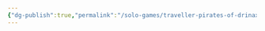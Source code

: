 ```yaml
---
{"dg-publish":true,"permalink":"/solo-games/traveller-pirates-of-drinax/play/p-cs/tagon-excalidraw/","tags":["excalidraw"],"noteIcon":""}
---
```

<style> .container {font-family: sans-serif; text-align: center;} .button-wrapper button {z-index: 1;height: 40px; width: 100px; margin: 10px;padding: 5px;} .excalidraw .App-menu_top .buttonList { display: flex;} .excalidraw-wrapper { height: 800px; margin: 50px; position: relative;} :root[dir="ltr"] .excalidraw .layer-ui__wrapper .zen-mode-transition.App-menu_bottom--transition-left {transform: none;} </style><script src="https://cdn.jsdelivr.net/npm/react@17/umd/react.production.min.js"></script><script src="https://cdn.jsdelivr.net/npm/react-dom@17/umd/react-dom.production.min.js"></script><script type="text/javascript" src="https://cdn.jsdelivr.net/npm/@excalidraw/excalidraw@0/dist/excalidraw.production.min.js"></script><div id="Tagonexcalidraw.md"></div><script>(function(){const InitialData={"type":"excalidraw","version":2,"source":"https://github.com/zsviczian/obsidian-excalidraw-plugin/releases/tag/1.9.19","elements":[{"type":"rectangle","version":450,"versionNonce":701346640,"isDeleted":false,"id":"D9Uc9_P5y2N1LOWE2gRgA","fillStyle":"hachure","strokeWidth":1,"strokeStyle":"solid","roughness":1,"opacity":100,"angle":0,"x":-793.1614479596306,"y":78.19435231371926,"strokeColor":"#000000","backgroundColor":"transparent","width":1510.3389620848527,"height":1166.9355770213492,"seed":1978868144,"groupIds":["o3rddxrIzu021PpjHZYXZ"],"frameId":null,"roundness":null,"boundElements":[],"updated":1696131353670,"link":null,"locked":true},{"type":"image","version":450,"versionNonce":1771432368,"isDeleted":false,"id":"uPiTF5QV4qW2tzzyzeVsk","fillStyle":"hachure","strokeWidth":1,"strokeStyle":"solid","roughness":1,"opacity":100,"angle":0,"x":-793.1146867916832,"y":78.15822092138797,"strokeColor":"#000000","backgroundColor":"transparent","width":1510.2454397489578,"height":1167.0078398060127,"seed":1753443248,"groupIds":["o3rddxrIzu021PpjHZYXZ"],"frameId":null,"roundness":null,"boundElements":[],"updated":1696131353670,"link":null,"locked":true,"customData":{"isAnchored":false},"status":"pending","fileId":"c46bb7eec7bd18635e3a1c18c9f3edff8c5d3a58","scale":[1,1]},{"type":"rectangle","version":541,"versionNonce":1100264784,"isDeleted":false,"id":"sW1iEJd103JhZ4ccsiwlO","fillStyle":"hachure","strokeWidth":1,"strokeStyle":"solid","roughness":1,"opacity":100,"angle":0,"x":758.8224858747783,"y":86.40132066493197,"strokeColor":"#000000","backgroundColor":"transparent","width":1510.3389620848527,"height":1166.9355770213492,"seed":1987737008,"groupIds":["dQo-RYKQ3P9DIv6zDejzU"],"frameId":null,"roundness":null,"boundElements":[],"updated":1696131355028,"link":null,"locked":true},{"type":"image","version":541,"versionNonce":1463289776,"isDeleted":false,"id":"QoWnl2ZDin1n-qYKfoAKV","fillStyle":"hachure","strokeWidth":1,"strokeStyle":"solid","roughness":1,"opacity":100,"angle":0,"x":758.8692470427252,"y":86.36518927259931,"strokeColor":"#000000","backgroundColor":"transparent","width":1510.2454397489578,"height":1167.0078398060127,"seed":83902384,"groupIds":["dQo-RYKQ3P9DIv6zDejzU"],"frameId":null,"roundness":null,"boundElements":[],"updated":1696131355028,"link":null,"locked":true,"customData":{"isAnchored":false},"status":"pending","fileId":"09409eb100f5f6db443d01338fc93c97cd07336b","scale":[1,1]},{"type":"text","version":257,"versionNonce":1913776464,"isDeleted":false,"id":"mGJFeTd5","fillStyle":"hachure","strokeWidth":1,"strokeStyle":"solid","roughness":1,"opacity":100,"angle":0,"x":-513.3295784831587,"y":178.7271702224366,"strokeColor":"#1e1e1e","backgroundColor":"transparent","width":83.0719985961914,"height":39.745762160127704,"seed":339528112,"groupIds":[],"frameId":null,"roundness":null,"boundElements":[],"updated":1696131349284,"link":null,"locked":false,"fontSize":31.796609728102162,"fontFamily":1,"text":"Aslan","rawText":"Aslan","textAlign":"left","verticalAlign":"top","containerId":null,"originalText":"Aslan","lineHeight":1.25,"baseline":28},{"type":"text","version":12,"versionNonce":1890074448,"isDeleted":false,"id":"D2W2EBiK","fillStyle":"hachure","strokeWidth":1,"strokeStyle":"solid","roughness":1,"opacity":100,"angle":0,"x":-717.9539428709588,"y":119.15560135201395,"strokeColor":"#1e1e1e","backgroundColor":"transparent","width":15.300000190734863,"height":25,"seed":1599607728,"groupIds":[],"frameId":null,"roundness":null,"boundElements":[],"updated":1696131349284,"link":null,"locked":false,"fontSize":20,"fontFamily":1,"text":"8","rawText":"8","textAlign":"left","verticalAlign":"top","containerId":null,"originalText":"8","lineHeight":1.25,"baseline":17},{"type":"text","version":11,"versionNonce":906220880,"isDeleted":false,"id":"M5dLXruh","fillStyle":"hachure","strokeWidth":1,"strokeStyle":"solid","roughness":1,"opacity":100,"angle":0,"x":-716.8195192794394,"y":208.77506508204442,"strokeColor":"#1e1e1e","backgroundColor":"transparent","width":10.760000228881836,"height":25,"seed":2088377776,"groupIds":[],"frameId":null,"roundness":null,"boundElements":[],"updated":1696131349284,"link":null,"locked":false,"fontSize":20,"fontFamily":1,"text":"7","rawText":"7","textAlign":"left","verticalAlign":"top","containerId":null,"originalText":"7","lineHeight":1.25,"baseline":17},{"type":"text","version":23,"versionNonce":930917200,"isDeleted":false,"id":"SAXM4t9N","fillStyle":"hachure","strokeWidth":1,"strokeStyle":"solid","roughness":1,"opacity":100,"angle":0,"x":-717.9539428709586,"y":299.5289524035943,"strokeColor":"#1e1e1e","backgroundColor":"transparent","width":10.760000228881836,"height":25,"seed":2093672368,"groupIds":[],"frameId":null,"roundness":null,"boundElements":[],"updated":1696131349284,"link":null,"locked":false,"fontSize":20,"fontFamily":1,"text":"7","rawText":"7","textAlign":"left","verticalAlign":"top","containerId":null,"originalText":"7","lineHeight":1.25,"baseline":17},{"type":"text","version":11,"versionNonce":2137702736,"isDeleted":false,"id":"ZSMQT0xo","fillStyle":"hachure","strokeWidth":1,"strokeStyle":"solid","roughness":1,"opacity":100,"angle":0,"x":-712.2818249133618,"y":392.55168690818346,"strokeColor":"#1e1e1e","backgroundColor":"transparent","width":15.300000190734863,"height":25,"seed":208826800,"groupIds":[],"frameId":null,"roundness":null,"boundElements":[],"updated":1696131349284,"link":null,"locked":false,"fontSize":20,"fontFamily":1,"text":"8","rawText":"8","textAlign":"left","verticalAlign":"top","containerId":null,"originalText":"8","lineHeight":1.25,"baseline":17},{"type":"text","version":17,"versionNonce":220600144,"isDeleted":false,"id":"d3eCW3fW","fillStyle":"hachure","strokeWidth":1,"strokeStyle":"solid","roughness":1,"opacity":100,"angle":0,"x":-720.2227900539974,"y":479.9023034551751,"strokeColor":"#1e1e1e","backgroundColor":"transparent","width":12.800000190734863,"height":25,"seed":311999408,"groupIds":[],"frameId":null,"roundness":null,"boundElements":[],"updated":1696131349284,"link":null,"locked":false,"fontSize":20,"fontFamily":1,"text":"4","rawText":"4","textAlign":"left","verticalAlign":"top","containerId":null,"originalText":"4","lineHeight":1.25,"baseline":17},{"type":"text","version":76,"versionNonce":889630032,"isDeleted":false,"id":"lx8JtBHc","fillStyle":"hachure","strokeWidth":1,"strokeStyle":"solid","roughness":1,"opacity":100,"angle":0,"x":0.1361905608057441,"y":523.0103999329085,"strokeColor":"#1e1e1e","backgroundColor":"transparent","width":204.45899963378906,"height":20.637554736566656,"seed":1365624240,"groupIds":[],"frameId":null,"roundness":null,"boundElements":[],"updated":1696131349284,"link":null,"locked":false,"fontSize":16.510043789253324,"fontFamily":1,"text":"Dewclaw (Melee natural)","rawText":"Dewclaw (Melee natural)","textAlign":"left","verticalAlign":"top","containerId":null,"originalText":"Dewclaw (Melee natural)","lineHeight":1.25,"baseline":15},{"type":"text","version":13,"versionNonce":6587216,"isDeleted":false,"id":"bxdOwM3V","fillStyle":"hachure","strokeWidth":1,"strokeStyle":"solid","roughness":1,"opacity":100,"angle":0,"x":406.2598363247421,"y":513.9350112007537,"strokeColor":"#1e1e1e","backgroundColor":"transparent","width":47.76000213623047,"height":25,"seed":100765616,"groupIds":[],"frameId":null,"roundness":null,"boundElements":[],"updated":1696131349284,"link":null,"locked":false,"fontSize":20,"fontFamily":1,"text":"1D+2","rawText":"1D+2","textAlign":"left","verticalAlign":"top","containerId":null,"originalText":"1D+2","lineHeight":1.25,"baseline":17},{"type":"text","version":10,"versionNonce":228038992,"isDeleted":false,"id":"fD3zSljX","fillStyle":"hachure","strokeWidth":1,"strokeStyle":"solid","roughness":1,"opacity":100,"angle":0,"x":308.6994074540758,"y":516.2038583837925,"strokeColor":"#1e1e1e","backgroundColor":"transparent","width":15.319999694824219,"height":25,"seed":143923632,"groupIds":[],"frameId":null,"roundness":null,"boundElements":[],"updated":1696131349284,"link":null,"locked":false,"fontSize":20,"fontFamily":1,"text":"M","rawText":"M","textAlign":"left","verticalAlign":"top","containerId":null,"originalText":"M","lineHeight":1.25,"baseline":17},{"type":"text","version":59,"versionNonce":1878519632,"isDeleted":false,"id":"afScnHTg","fillStyle":"hachure","strokeWidth":1,"strokeStyle":"solid","roughness":1,"opacity":100,"angle":0,"x":804.4425169480428,"y":150.91946191455372,"strokeColor":"#1e1e1e","backgroundColor":"transparent","width":471.8199768066406,"height":25,"seed":1816486832,"groupIds":[],"frameId":null,"roundness":null,"boundElements":[],"updated":1696131349284,"link":null,"locked":false,"fontSize":20,"fontFamily":1,"text":"Heightened Senses: DM+1 to Recon and Survival.","rawText":"Heightened Senses: DM+1 to Recon and Survival.","textAlign":"left","verticalAlign":"top","containerId":null,"originalText":"Heightened Senses: DM+1 to Recon and Survival.","lineHeight":1.25,"baseline":17},{"type":"text","version":10,"versionNonce":266175824,"isDeleted":false,"id":"GckRAMO1","fillStyle":"hachure","strokeWidth":1,"strokeStyle":"solid","roughness":1,"opacity":100,"angle":0,"x":-663.5016104780291,"y":218.98487740571863,"strokeColor":"#1e1e1e","backgroundColor":"transparent","width":13.760000228881836,"height":25,"seed":524119472,"groupIds":[],"frameId":null,"roundness":null,"boundElements":[],"updated":1696131349284,"link":null,"locked":false,"fontSize":20,"fontFamily":1,"text":"0","rawText":"0","textAlign":"left","verticalAlign":"top","containerId":null,"originalText":"0","lineHeight":1.25,"baseline":17},{"type":"text","version":18,"versionNonce":178281296,"isDeleted":false,"id":"lqnItTak","fillStyle":"hachure","strokeWidth":1,"strokeStyle":"solid","roughness":1,"opacity":100,"angle":0,"x":-660.0983397034709,"y":128.23099008416875,"strokeColor":"#1e1e1e","backgroundColor":"transparent","width":5.420000076293945,"height":25,"seed":178534320,"groupIds":[],"frameId":null,"roundness":null,"boundElements":[],"updated":1696131349284,"link":null,"locked":false,"fontSize":20,"fontFamily":1,"text":"1","rawText":"1","textAlign":"left","verticalAlign":"top","containerId":null,"originalText":"1","lineHeight":1.25,"baseline":17},{"type":"text","version":18,"versionNonce":311980368,"isDeleted":false,"id":"LL3clmWu","fillStyle":"hachure","strokeWidth":1,"strokeStyle":"solid","roughness":1,"opacity":100,"angle":0,"x":-665.8439133653694,"y":305.17972986790437,"strokeColor":"#1e1e1e","backgroundColor":"transparent","width":13.760000228881836,"height":25,"seed":849461680,"groupIds":[],"frameId":null,"roundness":null,"boundElements":[],"updated":1696131349284,"link":null,"locked":false,"fontSize":20,"fontFamily":1,"text":"0","rawText":"0","textAlign":"left","verticalAlign":"top","containerId":null,"originalText":"0","lineHeight":1.25,"baseline":17},{"type":"text","version":21,"versionNonce":1327351632,"isDeleted":false,"id":"k8VA38RC","fillStyle":"hachure","strokeWidth":1,"strokeStyle":"solid","roughness":1,"opacity":100,"angle":0,"x":-666.9783369568888,"y":397.06804078097366,"strokeColor":"#1e1e1e","backgroundColor":"transparent","width":5.420000076293945,"height":25,"seed":1449003952,"groupIds":[],"frameId":null,"roundness":null,"boundElements":[],"updated":1696131349284,"link":null,"locked":false,"fontSize":20,"fontFamily":1,"text":"1","rawText":"1","textAlign":"left","verticalAlign":"top","containerId":null,"originalText":"1","lineHeight":1.25,"baseline":17},{"type":"text","version":23,"versionNonce":1015569744,"isDeleted":false,"id":"Xg6SuKAZ","fillStyle":"hachure","strokeWidth":1,"strokeStyle":"solid","roughness":1,"opacity":100,"angle":0,"x":-663.5016104780291,"y":482.1711506382135,"strokeColor":"#1e1e1e","backgroundColor":"transparent","width":13.640000343322754,"height":25,"seed":268506544,"groupIds":[],"frameId":null,"roundness":null,"boundElements":[],"updated":1696131349284,"link":null,"locked":false,"fontSize":20,"fontFamily":1,"text":"-1","rawText":"-1","textAlign":"left","verticalAlign":"top","containerId":null,"originalText":"-1","lineHeight":1.25,"baseline":17},{"type":"text","version":22,"versionNonce":204485456,"isDeleted":false,"id":"3laDHBfV","fillStyle":"hachure","strokeWidth":1,"strokeStyle":"solid","roughness":1,"opacity":100,"angle":0,"x":-662.3671868865097,"y":570.656190776725,"strokeColor":"#1e1e1e","backgroundColor":"transparent","width":14.239999771118164,"height":25,"seed":1957879728,"groupIds":[],"frameId":null,"roundness":null,"boundElements":[],"updated":1696131349284,"link":null,"locked":false,"fontSize":20,"fontFamily":1,"text":"2","rawText":"2","textAlign":"left","verticalAlign":"top","containerId":null,"originalText":"2","lineHeight":1.25,"baseline":17},{"type":"text","version":16,"versionNonce":74271056,"isDeleted":false,"id":"YREqgwNW","fillStyle":"hachure","strokeWidth":1,"strokeStyle":"solid","roughness":1,"opacity":100,"angle":0,"x":-440.02016294871714,"y":661.4100780982749,"strokeColor":"#1e1e1e","backgroundColor":"transparent","width":5.420000076293945,"height":25,"seed":882600368,"groupIds":[],"frameId":null,"roundness":null,"boundElements":[],"updated":1696131349284,"link":null,"locked":false,"fontSize":20,"fontFamily":1,"text":"1","rawText":"1","textAlign":"left","verticalAlign":"top","containerId":null,"originalText":"1","lineHeight":1.25,"baseline":17},{"type":"text","version":21,"versionNonce":1620549456,"isDeleted":false,"id":"qGqJcGj2","fillStyle":"hachure","strokeWidth":1,"strokeStyle":"solid","roughness":1,"opacity":100,"angle":0,"x":1607.6144197437577,"y":155.45715628062908,"strokeColor":"#1e1e1e","backgroundColor":"transparent","width":155.55999755859375,"height":25,"seed":987935664,"groupIds":[],"frameId":null,"roundness":null,"boundElements":[],"updated":1696131349284,"link":null,"locked":false,"fontSize":20,"fontFamily":1,"text":"TO BE CHOSEN","rawText":"TO BE CHOSEN","textAlign":"left","verticalAlign":"top","containerId":null,"originalText":"TO BE CHOSEN","lineHeight":1.25,"baseline":17},{"type":"text","version":27,"versionNonce":822555984,"isDeleted":false,"id":"Mi875mHO","fillStyle":"hachure","strokeWidth":1,"strokeStyle":"solid","roughness":1,"opacity":100,"angle":0,"x":-595.4361949868687,"y":378.93860380994647,"strokeColor":"#1e1e1e","backgroundColor":"transparent","width":181.12002563476562,"height":25,"seed":1303428528,"groupIds":[],"frameId":null,"roundness":null,"boundElements":[],"updated":1696131349284,"link":null,"locked":false,"fontSize":20,"fontFamily":1,"text":"Entertainer Artist","rawText":"Entertainer Artist","textAlign":"left","verticalAlign":"top","containerId":null,"originalText":"Entertainer Artist","lineHeight":1.25,"baseline":17},{"type":"text","version":20,"versionNonce":991169360,"isDeleted":false,"id":"KXzZV4M9","fillStyle":"hachure","strokeWidth":1,"strokeStyle":"solid","roughness":1,"opacity":100,"angle":0,"x":-193.85024358900796,"y":223.5225717717908,"strokeColor":"#1e1e1e","backgroundColor":"transparent","width":110.42000579833984,"height":25,"seed":774735792,"groupIds":[],"frameId":null,"roundness":null,"boundElements":[],"updated":1696131349284,"link":null,"locked":false,"fontSize":20,"fontFamily":1,"text":"Aslan world","rawText":"Aslan world","textAlign":"left","verticalAlign":"top","containerId":null,"originalText":"Aslan world","lineHeight":1.25,"baseline":17},{"type":"text","version":21,"versionNonce":1494622544,"isDeleted":false,"id":"GihHlZmq","fillStyle":"hachure","strokeWidth":1,"strokeStyle":"solid","roughness":1,"opacity":100,"angle":0,"x":-143.9356055621555,"y":137.3063788163181,"strokeColor":"#1e1e1e","backgroundColor":"transparent","width":28.920000076293945,"height":25,"seed":947982768,"groupIds":[],"frameId":null,"roundness":null,"boundElements":[],"updated":1696131349284,"link":null,"locked":false,"fontSize":20,"fontFamily":1,"text":"38","rawText":"38","textAlign":"left","verticalAlign":"top","containerId":null,"originalText":"38","lineHeight":1.25,"baseline":17},{"type":"text","version":658,"versionNonce":1516599120,"isDeleted":false,"id":"DUragZb6","fillStyle":"hachure","strokeWidth":1,"strokeStyle":"solid","roughness":1,"opacity":100,"angle":0,"x":1566.775170449062,"y":757.8360833774163,"strokeColor":"#1e1e1e","backgroundColor":"transparent","width":657.159912109375,"height":450,"seed":64183216,"groupIds":[],"frameId":null,"roundness":null,"boundElements":[],"updated":1696131349284,"link":null,"locked":false,"fontSize":20,"fontFamily":1,"text":"Entertainer Artist\nTerm 1: Survived. Life Event, Unusual. Got Aslan Artefact.\nAdv Successful. Rank 1.\nTerm 2: Survived. Life Event. Ending of Relationship, got Enemy.\nAdv Successful. Rank 2.\nTerm 3: Survived. One book is popular, gain DM+1 on 1 Benefit roll.\nAdv Fail.\nTerm 4: Survived. One book is popular, gain DM+1 on 1 Benefit roll.\nAdv Fail.\nMuster out. SOC +2, 4 Ship Shares.\n\nNoble Administrator\nTerm 5: Survived. Challenged in duel, failed. SOC -1, Injury STR -1.\nLeadership 1.\nAdv Fail. Taking Anagatics. 75k\nTerm 6: Survived. Mishap, political rival.\nAdv Success. Clerk . Anagatics. 25k.\nMuster out: 100k, 3 Ship Shares","rawText":"Entertainer Artist\nTerm 1: Survived. Life Event, Unusual. Got Aslan Artefact.\nAdv Successful. Rank 1.\nTerm 2: Survived. Life Event. Ending of Relationship, got Enemy.\nAdv Successful. Rank 2.\nTerm 3: Survived. One book is popular, gain DM+1 on 1 Benefit roll.\nAdv Fail.\nTerm 4: Survived. One book is popular, gain DM+1 on 1 Benefit roll.\nAdv Fail.\nMuster out. SOC +2, 4 Ship Shares.\n\nNoble Administrator\nTerm 5: Survived. Challenged in duel, failed. SOC -1, Injury STR -1.\nLeadership 1.\nAdv Fail. Taking Anagatics. 75k\nTerm 6: Survived. Mishap, political rival.\nAdv Success. Clerk . Anagatics. 25k.\nMuster out: 100k, 3 Ship Shares","textAlign":"left","verticalAlign":"top","containerId":null,"originalText":"Entertainer Artist\nTerm 1: Survived. Life Event, Unusual. Got Aslan Artefact.\nAdv Successful. Rank 1.\nTerm 2: Survived. Life Event. Ending of Relationship, got Enemy.\nAdv Successful. Rank 2.\nTerm 3: Survived. One book is popular, gain DM+1 on 1 Benefit roll.\nAdv Fail.\nTerm 4: Survived. One book is popular, gain DM+1 on 1 Benefit roll.\nAdv Fail.\nMuster out. SOC +2, 4 Ship Shares.\n\nNoble Administrator\nTerm 5: Survived. Challenged in duel, failed. SOC -1, Injury STR -1.\nLeadership 1.\nAdv Fail. Taking Anagatics. 75k\nTerm 6: Survived. Mishap, political rival.\nAdv Success. Clerk . Anagatics. 25k.\nMuster out: 100k, 3 Ship Shares","lineHeight":1.25,"baseline":442},{"type":"text","version":22,"versionNonce":1666846032,"isDeleted":false,"id":"Dmdza10Q","fillStyle":"hachure","strokeWidth":1,"strokeStyle":"solid","roughness":1,"opacity":100,"angle":0,"x":-443.42343372327036,"y":841.7834291498507,"strokeColor":"#1e1e1e","backgroundColor":"transparent","width":5.420000076293945,"height":25,"seed":38561200,"groupIds":[],"frameId":null,"roundness":null,"boundElements":[],"updated":1696131349284,"link":null,"locked":false,"fontSize":20,"fontFamily":1,"text":"1","rawText":"1","textAlign":"left","verticalAlign":"top","containerId":null,"originalText":"1","lineHeight":1.25,"baseline":17},{"type":"text","version":13,"versionNonce":1296819024,"isDeleted":false,"id":"29JLXJzE","fillStyle":"hachure","strokeWidth":1,"strokeStyle":"solid","roughness":1,"opacity":100,"angle":0,"x":-278.93201295296126,"y":381.207450992983,"strokeColor":"#1e1e1e","backgroundColor":"transparent","width":12.800000190734863,"height":25,"seed":554971056,"groupIds":[],"frameId":null,"roundness":null,"boundElements":[],"updated":1696131349284,"link":null,"locked":false,"fontSize":20,"fontFamily":1,"text":"4","rawText":"4","textAlign":"left","verticalAlign":"top","containerId":null,"originalText":"4","lineHeight":1.25,"baseline":17},{"type":"text","version":16,"versionNonce":110295376,"isDeleted":false,"id":"EBwwdHte","fillStyle":"hachure","strokeWidth":1,"strokeStyle":"solid","roughness":1,"opacity":100,"angle":0,"x":-214.26986823635684,"y":380.07302740146406,"strokeColor":"#1e1e1e","backgroundColor":"transparent","width":14.239999771118164,"height":25,"seed":1750251952,"groupIds":[],"frameId":null,"roundness":null,"boundElements":[],"updated":1696131349284,"link":null,"locked":false,"fontSize":20,"fontFamily":1,"text":"2","rawText":"2","textAlign":"left","verticalAlign":"top","containerId":null,"originalText":"2","lineHeight":1.25,"baseline":17},{"type":"text","version":10,"versionNonce":1921470288,"isDeleted":false,"id":"1FE3g65e","fillStyle":"hachure","strokeWidth":1,"strokeStyle":"solid","roughness":1,"opacity":100,"angle":0,"x":-74.73576647947368,"y":1074.340265411321,"strokeColor":"#1e1e1e","backgroundColor":"transparent","width":13.760000228881836,"height":25,"seed":456131504,"groupIds":[],"frameId":null,"roundness":null,"boundElements":[],"updated":1696131349284,"link":null,"locked":false,"fontSize":20,"fontFamily":1,"text":"0","rawText":"0","textAlign":"left","verticalAlign":"top","containerId":null,"originalText":"0","lineHeight":1.25,"baseline":17},{"type":"text","version":28,"versionNonce":1233184080,"isDeleted":false,"id":"6O9TwpIu","fillStyle":"hachure","strokeWidth":1,"strokeStyle":"solid","roughness":1,"opacity":100,"angle":0,"x":-441.59573844166584,"y":956.3388714000189,"strokeColor":"#1e1e1e","backgroundColor":"transparent","width":5.420000076293945,"height":25,"seed":1473514928,"groupIds":[],"frameId":null,"roundness":null,"boundElements":[],"updated":1696131349284,"link":null,"locked":false,"fontSize":20,"fontFamily":1,"text":"1","rawText":"1","textAlign":"left","verticalAlign":"top","containerId":null,"originalText":"1","lineHeight":1.25,"baseline":17},{"type":"text","version":37,"versionNonce":2027404112,"isDeleted":false,"id":"UjIh6g16","fillStyle":"hachure","strokeWidth":1,"strokeStyle":"solid","roughness":1,"opacity":100,"angle":0,"x":-440.46131485014644,"y":977.8929196388881,"strokeColor":"#1e1e1e","backgroundColor":"transparent","width":5.420000076293945,"height":25,"seed":929486768,"groupIds":[],"frameId":null,"roundness":null,"boundElements":[],"updated":1696131349284,"link":null,"locked":false,"fontSize":20,"fontFamily":1,"text":"1","rawText":"1","textAlign":"left","verticalAlign":"top","containerId":null,"originalText":"1","lineHeight":1.25,"baseline":17},{"type":"text","version":59,"versionNonce":48484688,"isDeleted":false,"id":"jvedcLWJ","fillStyle":"hachure","strokeWidth":1,"strokeStyle":"solid","roughness":1,"opacity":100,"angle":0,"x":-438.1924676671076,"y":1048.227182313089,"strokeColor":"#1e1e1e","backgroundColor":"transparent","width":5.420000076293945,"height":25,"seed":1846567344,"groupIds":[],"frameId":null,"roundness":null,"boundElements":[],"updated":1696131349284,"link":null,"locked":false,"fontSize":20,"fontFamily":1,"text":"1","rawText":"1","textAlign":"left","verticalAlign":"top","containerId":null,"originalText":"1","lineHeight":1.25,"baseline":17},{"type":"text","version":55,"versionNonce":1593648976,"isDeleted":false,"id":"kQJYqYJY","fillStyle":"hachure","strokeWidth":1,"strokeStyle":"solid","roughness":1,"opacity":100,"angle":0,"x":-555.7313692836888,"y":1045.9796756233372,"strokeColor":"#1e1e1e","backgroundColor":"transparent","width":51.93999481201172,"height":25,"seed":1794681776,"groupIds":[],"frameId":null,"roundness":null,"boundElements":[],"updated":1696131349284,"link":null,"locked":false,"fontSize":20,"fontFamily":1,"text":"Wheel","rawText":"Wheel","textAlign":"left","verticalAlign":"top","containerId":null,"originalText":"Wheel","lineHeight":1.25,"baseline":17},{"type":"text","version":27,"versionNonce":1501281616,"isDeleted":false,"id":"yyFjaYJh","fillStyle":"hachure","strokeWidth":1,"strokeStyle":"solid","roughness":1,"opacity":100,"angle":0,"x":-559.1346400582468,"y":1022.1567802014306,"strokeColor":"#1e1e1e","backgroundColor":"transparent","width":74.20000457763672,"height":25,"seed":2017965488,"groupIds":[],"frameId":null,"roundness":null,"boundElements":[],"updated":1696131349284,"link":null,"locked":false,"fontSize":20,"fontFamily":1,"text":"General","rawText":"General","textAlign":"left","verticalAlign":"top","containerId":null,"originalText":"General","lineHeight":1.25,"baseline":17},{"type":"text","version":14,"versionNonce":1941410640,"isDeleted":false,"id":"wqrf7X6f","fillStyle":"hachure","strokeWidth":1,"strokeStyle":"solid","roughness":1,"opacity":100,"angle":0,"x":-442.2890101317512,"y":1026.6944745675073,"strokeColor":"#1e1e1e","backgroundColor":"transparent","width":13.760000228881836,"height":25,"seed":1529184176,"groupIds":[],"frameId":null,"roundness":null,"boundElements":[],"updated":1696131349284,"link":null,"locked":false,"fontSize":20,"fontFamily":1,"text":"0","rawText":"0","textAlign":"left","verticalAlign":"top","containerId":null,"originalText":"0","lineHeight":1.25,"baseline":17},{"type":"text","version":51,"versionNonce":1141418320,"isDeleted":false,"id":"74i3Iuuy","fillStyle":"hachure","strokeWidth":1,"strokeStyle":"solid","roughness":1,"opacity":100,"angle":0,"x":-251.01257506641082,"y":1185.4924368869333,"strokeColor":"#1e1e1e","backgroundColor":"transparent","width":14.239999771118164,"height":25,"seed":1941572016,"groupIds":[],"frameId":null,"roundness":null,"boundElements":[],"updated":1696131349284,"link":null,"locked":false,"fontSize":20,"fontFamily":1,"text":"2","rawText":"2","textAlign":"left","verticalAlign":"top","containerId":null,"originalText":"2","lineHeight":1.25,"baseline":17},{"type":"text","version":34,"versionNonce":1439104848,"isDeleted":false,"id":"ZBmKo3oH","fillStyle":"hachure","strokeWidth":1,"strokeStyle":"solid","roughness":1,"opacity":100,"angle":0,"x":-69.50480042331083,"y":956.3388714000189,"strokeColor":"#1e1e1e","backgroundColor":"transparent","width":14.239999771118164,"height":25,"seed":1563251632,"groupIds":[],"frameId":null,"roundness":null,"boundElements":[],"updated":1696131349284,"link":null,"locked":false,"fontSize":20,"fontFamily":1,"text":"2","rawText":"2","textAlign":"left","verticalAlign":"top","containerId":null,"originalText":"2","lineHeight":1.25,"baseline":17},{"type":"text","version":29,"versionNonce":155882832,"isDeleted":false,"id":"PDfnzQn0","fillStyle":"hachure","strokeWidth":1,"strokeStyle":"solid","roughness":1,"opacity":100,"angle":0,"x":-443.86458562470466,"y":863.3161368954302,"strokeColor":"#1e1e1e","backgroundColor":"transparent","width":5.420000076293945,"height":25,"seed":229072304,"groupIds":[],"frameId":null,"roundness":null,"boundElements":[],"updated":1696131349284,"link":null,"locked":false,"fontSize":20,"fontFamily":1,"text":"1","rawText":"1","textAlign":"left","verticalAlign":"top","containerId":null,"originalText":"1","lineHeight":1.25,"baseline":17},{"type":"text","version":18,"versionNonce":1944808272,"isDeleted":false,"id":"kIWgrzt2","fillStyle":"hachure","strokeWidth":1,"strokeStyle":"solid","roughness":1,"opacity":100,"angle":0,"x":-585.2263826631927,"y":844.0522763328877,"strokeColor":"#1e1e1e","backgroundColor":"transparent","width":94.3600082397461,"height":25,"seed":1984964528,"groupIds":[],"frameId":null,"roundness":null,"boundElements":[],"updated":1696131349284,"link":null,"locked":false,"fontSize":20,"fontFamily":1,"text":"Performer","rawText":"Performer","textAlign":"left","verticalAlign":"top","containerId":null,"originalText":"Performer","lineHeight":1.25,"baseline":17},{"type":"text","version":22,"versionNonce":1073840464,"isDeleted":false,"id":"LUgcuz9J","fillStyle":"hachure","strokeWidth":1,"strokeStyle":"solid","roughness":1,"opacity":100,"angle":0,"x":-585.2263826631927,"y":866.7407481632754,"strokeColor":"#1e1e1e","backgroundColor":"transparent","width":50.13999938964844,"height":25,"seed":592425392,"groupIds":[],"frameId":null,"roundness":null,"boundElements":[],"updated":1696131349284,"link":null,"locked":false,"fontSize":20,"fontFamily":1,"text":"Write","rawText":"Write","textAlign":"left","verticalAlign":"top","containerId":null,"originalText":"Write","lineHeight":1.25,"baseline":17},{"type":"text","version":19,"versionNonce":216323920,"isDeleted":false,"id":"uBdQsaYG","fillStyle":"hachure","strokeWidth":1,"strokeStyle":"solid","roughness":1,"opacity":100,"angle":0,"x":797.6359753989267,"y":1055.0550643554939,"strokeColor":"#1e1e1e","backgroundColor":"transparent","width":106.70000457763672,"height":25,"seed":1540225968,"groupIds":[],"frameId":null,"roundness":null,"boundElements":[],"updated":1696131349284,"link":null,"locked":false,"fontSize":20,"fontFamily":1,"text":"Ex partner","rawText":"Ex partner","textAlign":"left","verticalAlign":"top","containerId":null,"originalText":"Ex partner","lineHeight":1.25,"baseline":17},{"type":"text","version":42,"versionNonce":1324182864,"isDeleted":false,"id":"tf546bOL","fillStyle":"hachure","strokeWidth":1,"strokeStyle":"solid","roughness":1,"opacity":100,"angle":0,"x":-596.5706185783856,"y":408.43361718944607,"strokeColor":"#1e1e1e","backgroundColor":"transparent","width":248.0800323486328,"height":25,"seed":1106445744,"groupIds":[],"frameId":null,"roundness":null,"boundElements":[],"updated":1696131349284,"link":null,"locked":false,"fontSize":20,"fontFamily":1,"text":"Noble Clerk Administrator","rawText":"Noble Clerk Administrator","textAlign":"left","verticalAlign":"top","containerId":null,"originalText":"Noble Clerk Administrator","lineHeight":1.25,"baseline":17},{"type":"text","version":11,"versionNonce":796083024,"isDeleted":false,"id":"Gc4gjYfd","fillStyle":"hachure","strokeWidth":1,"strokeStyle":"solid","roughness":1,"opacity":100,"angle":0,"x":-277.79758936144117,"y":416.3745823300819,"strokeColor":"#1e1e1e","backgroundColor":"transparent","width":14.239999771118164,"height":25,"seed":1927729072,"groupIds":[],"frameId":null,"roundness":null,"boundElements":[],"updated":1696131349284,"link":null,"locked":false,"fontSize":20,"fontFamily":1,"text":"2","rawText":"2","textAlign":"left","verticalAlign":"top","containerId":null,"originalText":"2","lineHeight":1.25,"baseline":17},{"type":"text","version":21,"versionNonce":1825462608,"isDeleted":false,"id":"XTqHjkNk","fillStyle":"hachure","strokeWidth":1,"strokeStyle":"solid","roughness":1,"opacity":100,"angle":0,"x":-214.2698682363574,"y":416.37458233008556,"strokeColor":"#1e1e1e","backgroundColor":"transparent","width":5.420000076293945,"height":25,"seed":651254192,"groupIds":[],"frameId":null,"roundness":null,"boundElements":[],"updated":1696131349284,"link":null,"locked":false,"fontSize":20,"fontFamily":1,"text":"1","rawText":"1","textAlign":"left","verticalAlign":"top","containerId":null,"originalText":"1","lineHeight":1.25,"baseline":17},{"type":"text","version":21,"versionNonce":978759504,"isDeleted":false,"id":"Zvrbmh6h","fillStyle":"hachure","strokeWidth":1,"strokeStyle":"solid","roughness":1,"opacity":100,"angle":0,"x":-440.02016294871305,"y":685.2329735201815,"strokeColor":"#1e1e1e","backgroundColor":"transparent","width":5.420000076293945,"height":25,"seed":1356506032,"groupIds":[],"frameId":null,"roundness":null,"boundElements":[],"updated":1696131349284,"link":null,"locked":false,"fontSize":20,"fontFamily":1,"text":"1","rawText":"1","textAlign":"left","verticalAlign":"top","containerId":null,"originalText":"1","lineHeight":1.25,"baseline":17},{"type":"text","version":96,"versionNonce":543442256,"isDeleted":false,"id":"AQitTeyW","fillStyle":"hachure","strokeWidth":1,"strokeStyle":"solid","roughness":1,"opacity":100,"angle":0,"x":-246.47488070033296,"y":1045.958335130044,"strokeColor":"#1e1e1e","backgroundColor":"transparent","width":5.420000076293945,"height":25,"seed":1059761584,"groupIds":[],"frameId":null,"roundness":null,"boundElements":[],"updated":1696131349284,"link":null,"locked":false,"fontSize":20,"fontFamily":1,"text":"1","rawText":"1","textAlign":"left","verticalAlign":"top","containerId":null,"originalText":"1","lineHeight":1.25,"baseline":17},{"type":"text","version":122,"versionNonce":1548688208,"isDeleted":false,"id":"onrW4yRG","fillStyle":"hachure","strokeWidth":1,"strokeStyle":"solid","roughness":1,"opacity":100,"angle":0,"x":-245.34045710881253,"y":933.6503995696235,"strokeColor":"#1e1e1e","backgroundColor":"transparent","width":5.420000076293945,"height":25,"seed":988379056,"groupIds":[],"frameId":null,"roundness":null,"boundElements":[],"updated":1696131349284,"link":null,"locked":false,"fontSize":20,"fontFamily":1,"text":"1","rawText":"1","textAlign":"left","verticalAlign":"top","containerId":null,"originalText":"1","lineHeight":1.25,"baseline":17},{"type":"text","version":24,"versionNonce":1081028944,"isDeleted":false,"id":"d07rGTIp","fillStyle":"hachure","strokeWidth":1,"strokeStyle":"solid","roughness":1,"opacity":100,"angle":0,"x":799.9048225819656,"y":850.8588178819946,"strokeColor":"#1e1e1e","backgroundColor":"transparent","width":141.52001953125,"height":25,"seed":675217840,"groupIds":[],"frameId":null,"roundness":null,"boundElements":[],"updated":1696131349284,"link":null,"locked":false,"fontSize":20,"fontFamily":1,"text":"Political enemy","rawText":"Political enemy","textAlign":"left","verticalAlign":"top","containerId":null,"originalText":"Political enemy","lineHeight":1.25,"baseline":17},{"type":"text","version":22,"versionNonce":337413968,"isDeleted":false,"id":"ovas9HPF","fillStyle":"hachure","strokeWidth":1,"strokeStyle":"solid","roughness":1,"opacity":100,"angle":0,"x":-437.7513157656724,"y":1001.7371555540699,"strokeColor":"#1e1e1e","backgroundColor":"transparent","width":5.420000076293945,"height":25,"seed":642993072,"groupIds":[],"frameId":null,"roundness":null,"boundElements":[],"updated":1696131349284,"link":null,"locked":false,"fontSize":20,"fontFamily":1,"text":"1","rawText":"1","textAlign":"left","verticalAlign":"top","containerId":null,"originalText":"1","lineHeight":1.25,"baseline":17},{"type":"text","version":10,"versionNonce":1940856144,"isDeleted":false,"id":"KEbJ0T8l","fillStyle":"hachure","strokeWidth":1,"strokeStyle":"solid","roughness":1,"opacity":100,"angle":0,"x":488.54069892245366,"y":142.78058109692938,"strokeColor":"#1e1e1e","backgroundColor":"transparent","width":13.760000228881836,"height":25,"seed":793662896,"groupIds":[],"frameId":null,"roundness":null,"boundElements":[],"updated":1696131349284,"link":null,"locked":false,"fontSize":20,"fontFamily":1,"text":"0","rawText":"0","textAlign":"left","verticalAlign":"top","containerId":null,"originalText":"0","lineHeight":1.25,"baseline":17},{"type":"text","version":110,"versionNonce":813626192,"isDeleted":false,"id":"Ykj9n74g","fillStyle":"hachure","strokeWidth":1,"strokeStyle":"solid","roughness":1,"opacity":100,"angle":0,"x":480.54069892245366,"y":180.11391443026196,"strokeColor":"#1e1e1e","backgroundColor":"transparent","width":133.00799560546875,"height":29.850820118113482,"seed":945299376,"groupIds":[],"frameId":null,"roundness":null,"boundElements":[],"updated":1696131349284,"link":null,"locked":false,"fontSize":11.940328047245393,"fontFamily":1,"text":"1Dx25k for anti-aging \n(every 4 years)","rawText":"1Dx25k for anti-aging \n(every 4 years)","textAlign":"left","verticalAlign":"top","containerId":null,"originalText":"1Dx25k for anti-aging \n(every 4 years)","lineHeight":1.25,"baseline":25},{"type":"text","version":18,"versionNonce":820250960,"isDeleted":false,"id":"dRQ7bKaK","fillStyle":"hachure","strokeWidth":1,"strokeStyle":"solid","roughness":1,"opacity":100,"angle":0,"x":-588.5618651801185,"y":250.6310084473539,"strokeColor":"#1e1e1e","backgroundColor":"transparent","width":82.8800048828125,"height":25,"seed":1368959408,"groupIds":[],"frameId":null,"roundness":null,"boundElements":[],"updated":1696131349284,"link":null,"locked":false,"fontSize":20,"fontFamily":1,"text":"Socialite","rawText":"Socialite","textAlign":"left","verticalAlign":"top","containerId":null,"originalText":"Socialite","lineHeight":1.25,"baseline":17},{"type":"text","version":15,"versionNonce":1345740624,"isDeleted":false,"id":"yQ7nllFU","fillStyle":"hachure","strokeWidth":1,"strokeStyle":"solid","roughness":1,"opacity":100,"angle":0,"x":-525.1968487309321,"y":136.7658477959685,"strokeColor":"#1e1e1e","backgroundColor":"transparent","width":69.86000061035156,"height":25,"seed":1178071984,"groupIds":[],"frameId":null,"roundness":null,"boundElements":[],"updated":1696131349285,"link":null,"locked":false,"fontSize":20,"fontFamily":1,"text":"Tagon ","rawText":"Tagon ","textAlign":"left","verticalAlign":"top","containerId":null,"originalText":"Tagon ","lineHeight":1.25,"baseline":17},{"type":"text","version":72,"versionNonce":1053685072,"isDeleted":false,"id":"nA86Io1q","fillStyle":"hachure","strokeWidth":1,"strokeStyle":"solid","roughness":1,"opacity":100,"angle":0,"x":-438.81013789396957,"y":933.6112294926088,"strokeColor":"#1e1e1e","backgroundColor":"transparent","width":5.420000076293945,"height":25,"seed":1012792752,"groupIds":[],"frameId":null,"roundness":null,"boundElements":[],"updated":1696131349285,"link":null,"locked":false,"fontSize":20,"fontFamily":1,"text":"1","rawText":"1","textAlign":"left","verticalAlign":"top","containerId":null,"originalText":"1","lineHeight":1.25,"baseline":17},{"type":"text","version":54,"versionNonce":1644350288,"isDeleted":false,"id":"SMfS44DV","fillStyle":"hachure","strokeWidth":1,"strokeStyle":"solid","roughness":1,"opacity":100,"angle":0,"x":821.2149016664341,"y":206.01036085390433,"strokeColor":"#1e1e1e","backgroundColor":"transparent","width":444.1600646972656,"height":25,"seed":1429391280,"groupIds":[],"frameId":null,"roundness":null,"boundElements":[],"updated":1696131349285,"link":null,"locked":false,"fontSize":20,"fontFamily":1,"text":"Met Irthur during writer career, he is a fan.","rawText":"Met Irthur during writer career, he is a fan.","textAlign":"left","verticalAlign":"top","containerId":null,"originalText":"Met Irthur during writer career, he is a fan.","lineHeight":1.25,"baseline":17},{"type":"text","version":38,"versionNonce":875356496,"isDeleted":false,"id":"tykFujxy","fillStyle":"hachure","strokeWidth":1,"strokeStyle":"solid","roughness":1,"opacity":100,"angle":0,"x":-327.56912320531524,"y":817.1306658297108,"strokeColor":"#1e1e1e","backgroundColor":"transparent","width":74.20000457763672,"height":25,"seed":1289638320,"groupIds":[],"frameId":null,"roundness":null,"boundElements":[],"updated":1696131349285,"link":null,"locked":false,"fontSize":20,"fontFamily":1,"text":"General","rawText":"General","textAlign":"left","verticalAlign":"top","containerId":null,"originalText":"General","lineHeight":1.25,"baseline":17},{"type":"text","version":46,"versionNonce":614741840,"isDeleted":false,"id":"pHYvlSeb","fillStyle":"hachure","strokeWidth":1,"strokeStyle":"solid","roughness":1,"opacity":100,"angle":0,"x":-243.9287737602275,"y":820.5464475222361,"strokeColor":"#1e1e1e","backgroundColor":"transparent","width":13.760000228881836,"height":25,"seed":445160368,"groupIds":[],"frameId":null,"roundness":null,"boundElements":[],"updated":1696131349285,"link":null,"locked":false,"fontSize":20,"fontFamily":1,"text":"0","rawText":"0","textAlign":"left","verticalAlign":"top","containerId":null,"originalText":"0","lineHeight":1.25,"baseline":17},{"type":"text","version":14,"versionNonce":2009124176,"isDeleted":false,"id":"nKJuCmuU","fillStyle":"hachure","strokeWidth":1,"strokeStyle":"solid","roughness":1,"opacity":100,"angle":0,"x":-317.13993475488223,"y":844.4940235485251,"strokeColor":"#1e1e1e","backgroundColor":"transparent","width":49.65999984741211,"height":25,"seed":274310576,"groupIds":[],"frameId":null,"roundness":null,"boundElements":[],"updated":1696131349285,"link":null,"locked":false,"fontSize":20,"fontFamily":1,"text":"Slugs","rawText":"Slugs","textAlign":"left","verticalAlign":"top","containerId":null,"originalText":"Slugs","lineHeight":1.25,"baseline":17},{"type":"text","version":23,"versionNonce":651862864,"isDeleted":false,"id":"CJ5Qa27C","fillStyle":"hachure","strokeWidth":1,"strokeStyle":"solid","roughness":1,"opacity":100,"angle":0,"x":-243.68182624709834,"y":843.1000248872529,"strokeColor":"#1e1e1e","backgroundColor":"transparent","width":5.420000076293945,"height":25,"seed":2071556016,"groupIds":[],"frameId":null,"roundness":null,"boundElements":[],"updated":1696131349285,"link":null,"locked":false,"fontSize":20,"fontFamily":1,"text":"1","rawText":"1","textAlign":"left","verticalAlign":"top","containerId":null,"originalText":"1","lineHeight":1.25,"baseline":17},{"type":"text","version":31,"versionNonce":1078573392,"isDeleted":false,"id":"15hteqH3","fillStyle":"hachure","strokeWidth":1,"strokeStyle":"solid","roughness":1,"opacity":100,"angle":0,"x":-178.86555385937424,"y":661.5583851641204,"strokeColor":"#1e1e1e","backgroundColor":"transparent","width":63.070003509521484,"height":21.73694136305165,"seed":1141897648,"groupIds":[],"frameId":null,"roundness":null,"boundElements":[],"updated":1696131349285,"link":null,"locked":false,"fontSize":17.389553090441318,"fontFamily":1,"text":"General","rawText":"General","textAlign":"left","verticalAlign":"top","containerId":null,"originalText":"General","lineHeight":1.25,"baseline":15},{"type":"text","version":69,"versionNonce":1197870928,"isDeleted":false,"id":"HYft5iUl","fillStyle":"hachure","strokeWidth":1,"strokeStyle":"solid","roughness":1,"opacity":100,"angle":0,"x":-183.21629870863876,"y":687.6628542597073,"strokeColor":"#1e1e1e","backgroundColor":"transparent","width":71.07099914550781,"height":16.298510301471186,"seed":222643120,"groupIds":[],"frameId":null,"roundness":null,"boundElements":[],"updated":1696131349285,"link":null,"locked":false,"fontSize":13.038808241176948,"fontFamily":1,"text":"Spacecraft","rawText":"Spacecraft","textAlign":"left","verticalAlign":"top","containerId":null,"originalText":"Spacecraft","lineHeight":1.25,"baseline":11},{"type":"text","version":16,"versionNonce":344434000,"isDeleted":false,"id":"sJ4rWAhG","fillStyle":"hachure","strokeWidth":1,"strokeStyle":"solid","roughness":1,"opacity":100,"angle":0,"x":-66.83387399081403,"y":681.8382266843396,"strokeColor":"#1e1e1e","backgroundColor":"transparent","width":5.420000076293945,"height":25,"seed":1430343088,"groupIds":[],"frameId":null,"roundness":null,"boundElements":[],"updated":1696131349285,"link":null,"locked":false,"fontSize":20,"fontFamily":1,"text":"1","rawText":"1","textAlign":"left","verticalAlign":"top","containerId":null,"originalText":"1","lineHeight":1.25,"baseline":17},{"type":"text","version":12,"versionNonce":889617232,"isDeleted":false,"id":"77hP9BFp","fillStyle":"hachure","strokeWidth":1,"strokeStyle":"solid","roughness":1,"opacity":100,"angle":0,"x":-67.57081535386578,"y":658.2953265271722,"strokeColor":"#1e1e1e","backgroundColor":"transparent","width":13.760000228881836,"height":25,"seed":355211184,"groupIds":[],"frameId":null,"roundness":null,"boundElements":[],"updated":1696131349285,"link":null,"locked":false,"fontSize":20,"fontFamily":1,"text":"0","rawText":"0","textAlign":"left","verticalAlign":"top","containerId":null,"originalText":"0","lineHeight":1.25,"baseline":17},{"type":"text","version":372,"versionNonce":1262129488,"isDeleted":false,"id":"Rdr4ZVEK","fillStyle":"hachure","strokeWidth":1,"strokeStyle":"solid","roughness":1,"opacity":100,"angle":0,"x":-3.7700157110814416,"y":293.4032595998601,"strokeColor":"#1e1e1e","backgroundColor":"transparent","width":155.5399932861328,"height":25,"seed":1630380464,"groupIds":[],"frameId":null,"roundness":null,"boundElements":[],"updated":1696131349285,"link":null,"locked":false,"fontSize":20,"fontFamily":1,"text":"Cloth, Advanced","rawText":"Cloth, Advanced","textAlign":"left","verticalAlign":"top","containerId":null,"originalText":"Cloth, Advanced","lineHeight":1.25,"baseline":17},{"type":"text","version":356,"versionNonce":1853613904,"isDeleted":false,"id":"HTOeY0Qd","fillStyle":"hachure","strokeWidth":1,"strokeStyle":"solid","roughness":1,"opacity":100,"angle":0,"x":317.94918154278685,"y":293.77426785706075,"strokeColor":"#1e1e1e","backgroundColor":"transparent","width":15.300000190734863,"height":25,"seed":141421488,"groupIds":[],"frameId":null,"roundness":null,"boundElements":[],"updated":1696131349285,"link":null,"locked":false,"fontSize":20,"fontFamily":1,"text":"8","rawText":"8","textAlign":"left","verticalAlign":"top","containerId":null,"originalText":"8","lineHeight":1.25,"baseline":17},{"type":"text","version":392,"versionNonce":186809680,"isDeleted":false,"id":"eEKJZHK8","fillStyle":"hachure","strokeWidth":1,"strokeStyle":"solid","roughness":1,"opacity":100,"angle":0,"x":-11.041972238320113,"y":319.1077008689931,"strokeColor":"#1e1e1e","backgroundColor":"transparent","width":95.89999389648438,"height":25,"seed":890566064,"groupIds":[],"frameId":null,"roundness":null,"boundElements":[],"updated":1696131349285,"link":null,"locked":false,"fontSize":20,"fontFamily":1,"text":"Dispersion","rawText":"Dispersion","textAlign":"left","verticalAlign":"top","containerId":null,"originalText":"Dispersion","lineHeight":1.25,"baseline":17},{"type":"text","version":436,"versionNonce":1116099408,"isDeleted":false,"id":"ucLsEHGc","fillStyle":"hachure","strokeWidth":1,"strokeStyle":"solid","roughness":1,"opacity":100,"angle":0,"x":298.9621908982389,"y":325.6299302960683,"strokeColor":"#1e1e1e","backgroundColor":"transparent","width":122.37300109863281,"height":11.162258561381435,"seed":206225328,"groupIds":[],"frameId":null,"roundness":null,"boundElements":[],"updated":1696131349285,"link":null,"locked":false,"fontSize":8.929806849105148,"fontFamily":1,"text":"2 (10 vs fire, laser, energy)","rawText":"2 (10 vs fire, laser, energy)","textAlign":"left","verticalAlign":"top","containerId":null,"originalText":"2 (10 vs fire, laser, energy)","lineHeight":1.25,"baseline":7},{"type":"text","version":357,"versionNonce":1258252624,"isDeleted":false,"id":"gPxayNPA","fillStyle":"hachure","strokeWidth":1,"strokeStyle":"solid","roughness":1,"opacity":100,"angle":0,"x":229.61577359222463,"y":319.0338197788383,"strokeColor":"#1e1e1e","backgroundColor":"transparent","width":26.119998931884766,"height":25,"seed":1312246192,"groupIds":[],"frameId":null,"roundness":null,"boundElements":[],"updated":1696131349285,"link":null,"locked":false,"fontSize":20,"fontFamily":1,"text":"50","rawText":"50","textAlign":"left","verticalAlign":"top","containerId":null,"originalText":"50","lineHeight":1.25,"baseline":17},{"type":"text","version":15,"versionNonce":1340456784,"isDeleted":false,"id":"6Sxqw1hp","fillStyle":"hachure","strokeWidth":1,"strokeStyle":"solid","roughness":1,"opacity":100,"angle":0,"x":6.440734053249798,"y":561.6648566857834,"strokeColor":"#1e1e1e","backgroundColor":"transparent","width":85.76000213623047,"height":25,"seed":1979880368,"groupIds":[],"frameId":null,"roundness":null,"boundElements":[],"updated":1696131349285,"link":null,"locked":false,"fontSize":20,"fontFamily":1,"text":"Autorifle","rawText":"Autorifle","textAlign":"left","verticalAlign":"top","containerId":null,"originalText":"Autorifle","lineHeight":1.25,"baseline":17},{"type":"text","version":11,"versionNonce":1368479056,"isDeleted":false,"id":"ObrkS4sm","fillStyle":"hachure","strokeWidth":1,"strokeStyle":"solid","roughness":1,"opacity":100,"angle":0,"x":299.89006678891405,"y":562.5567999463783,"strokeColor":"#1e1e1e","backgroundColor":"transparent","width":41.13999938964844,"height":25,"seed":1507106224,"groupIds":[],"frameId":null,"roundness":null,"boundElements":[],"updated":1696131349285,"link":null,"locked":false,"fontSize":20,"fontFamily":1,"text":"300","rawText":"300","textAlign":"left","verticalAlign":"top","containerId":null,"originalText":"300","lineHeight":1.25,"baseline":17},{"type":"text","version":6,"versionNonce":89795408,"isDeleted":false,"id":"bGxOF3jj","fillStyle":"hachure","strokeWidth":1,"strokeStyle":"solid","roughness":1,"opacity":100,"angle":0,"x":408.2645176656167,"y":563.5548477821471,"strokeColor":"#1e1e1e","backgroundColor":"transparent","width":29.220001220703125,"height":25,"seed":1255499696,"groupIds":[],"frameId":null,"roundness":null,"boundElements":[],"updated":1696131349285,"link":null,"locked":false,"fontSize":20,"fontFamily":1,"text":"3D","rawText":"3D","textAlign":"left","verticalAlign":"top","containerId":null,"originalText":"3D","lineHeight":1.25,"baseline":17},{"type":"text","version":16,"versionNonce":899170640,"isDeleted":false,"id":"ebhI0rda","fillStyle":"hachure","strokeWidth":1,"strokeStyle":"solid","roughness":1,"opacity":100,"angle":0,"x":538.7141125467712,"y":556.6470589013697,"strokeColor":"#1e1e1e","backgroundColor":"transparent","width":12.359999656677246,"height":25,"seed":892137904,"groupIds":[],"frameId":null,"roundness":null,"boundElements":[],"updated":1696131349285,"link":null,"locked":false,"fontSize":20,"fontFamily":1,"text":"5","rawText":"5","textAlign":"left","verticalAlign":"top","containerId":null,"originalText":"5","lineHeight":1.25,"baseline":17},{"type":"text","version":5,"versionNonce":564369232,"isDeleted":false,"id":"M9b6fhSw","fillStyle":"hachure","strokeWidth":1,"strokeStyle":"solid","roughness":1,"opacity":100,"angle":0,"x":238.72161134152395,"y":563.5548477821471,"strokeColor":"#1e1e1e","backgroundColor":"transparent","width":12.800000190734863,"height":25,"seed":1073953712,"groupIds":[],"frameId":null,"roundness":null,"boundElements":[],"updated":1696131349285,"link":null,"locked":false,"fontSize":20,"fontFamily":1,"text":"6","rawText":"6","textAlign":"left","verticalAlign":"top","containerId":null,"originalText":"6","lineHeight":1.25,"baseline":17},{"type":"text","version":23,"versionNonce":1574186320,"isDeleted":false,"id":"ijXD8ZoJ","fillStyle":"hachure","strokeWidth":1,"strokeStyle":"solid","roughness":1,"opacity":100,"angle":0,"x":614.6837573024582,"y":560.3732630399054,"strokeColor":"#1e1e1e","backgroundColor":"transparent","width":28,"height":25,"seed":1837122992,"groupIds":[],"frameId":null,"roundness":null,"boundElements":[],"updated":1696131349285,"link":null,"locked":false,"fontSize":20,"fontFamily":1,"text":"20","rawText":"20","textAlign":"left","verticalAlign":"top","containerId":null,"originalText":"20","lineHeight":1.25,"baseline":17},{"type":"text","version":29,"versionNonce":864158544,"isDeleted":false,"id":"7y0SJhuV","fillStyle":"hachure","strokeWidth":1,"strokeStyle":"solid","roughness":1,"opacity":100,"angle":0,"x":-720.3499709462787,"y":566.0983599813244,"strokeColor":"#1e1e1e","backgroundColor":"transparent","width":19.040000915527344,"height":25,"seed":986451888,"groupIds":[],"frameId":null,"roundness":null,"boundElements":[],"updated":1696131349285,"link":null,"locked":false,"fontSize":20,"fontFamily":1,"text":"13","rawText":"13","textAlign":"left","verticalAlign":"top","containerId":null,"originalText":"13","lineHeight":1.25,"baseline":17}],"appState":{"theme":"light","viewBackgroundColor":"#ffffff","currentItemStrokeColor":"#1e1e1e","currentItemBackgroundColor":"transparent","currentItemFillStyle":"hachure","currentItemStrokeWidth":1,"currentItemStrokeStyle":"solid","currentItemRoughness":1,"currentItemOpacity":100,"currentItemFontFamily":1,"currentItemFontSize":20,"currentItemTextAlign":"left","currentItemStartArrowhead":null,"currentItemEndArrowhead":"arrow","scrollX":1221.9999999999995,"scrollY":1720.9010416666665,"zoom":{"value":0.15000000000000002},"currentItemRoundness":"round","gridSize":null,"gridColor":{"Bold":"#C9C9C9FF","Regular":"#EDEDEDFF"},"currentStrokeOptions":null,"previousGridSize":null,"frameRendering":{"enabled":true,"clip":true,"name":true,"outline":true}},"files":{}};InitialData.scrollToContent=true;App=()=>{const e=React.useRef(null),t=React.useRef(null),[n,i]=React.useState({width:void 0,height:void 0});return React.useEffect(()=>{i({width:t.current.getBoundingClientRect().width,height:t.current.getBoundingClientRect().height});const e=()=>{i({width:t.current.getBoundingClientRect().width,height:t.current.getBoundingClientRect().height})};return window.addEventListener("resize",e),()=>window.removeEventListener("resize",e)},[t]),React.createElement(React.Fragment,null,React.createElement("div",{className:"excalidraw-wrapper",ref:t},React.createElement(ExcalidrawLib.Excalidraw,{ref:e,width:n.width,height:n.height,initialData:InitialData,viewModeEnabled:!0,zenModeEnabled:!0,gridModeEnabled:!1})))},excalidrawWrapper=document.getElementById("Tagonexcalidraw.md");ReactDOM.render(React.createElement(App),excalidrawWrapper);})();</script>